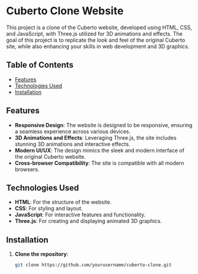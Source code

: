 # Cuberto Clone Website

This project is a clone of the Cuberto website, developed using HTML, CSS, and JavaScript, with Three.js utilized for 3D animations and effects. The goal of this project is to replicate the look and feel of the original Cuberto site, while also enhancing your skills in web development and 3D graphics.

## Table of Contents

- [Features](#features)
- [Technologies Used](#technologies-used)
- [Installation](#installation)


## Features

- **Responsive Design**: The website is designed to be responsive, ensuring a seamless experience across various devices.
- **3D Animations and Effects**: Leveraging Three.js, the site includes stunning 3D animations and interactive effects.
- **Modern UI/UX**: The design mimics the sleek and modern interface of the original Cuberto website.
- **Cross-browser Compatibility**: The site is compatible with all modern browsers.

## Technologies Used

- **HTML**: For the structure of the website.
- **CSS**: For styling and layout.
- **JavaScript**: For interactive features and functionality.
- **Three.js**: For creating and displaying animated 3D graphics.

## Installation

1. **Clone the repository**:
   ```bash
   git clone https://github.com/yourusername/cuberto-clone.git
